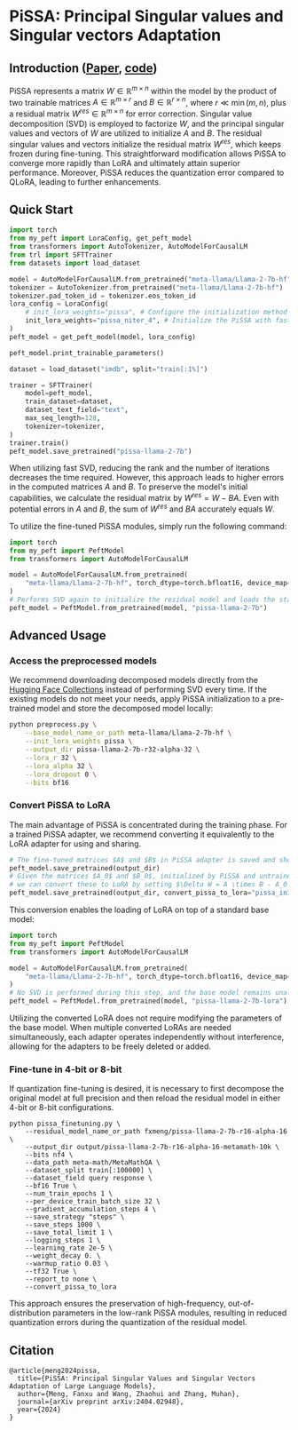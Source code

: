 # PiSSA: Principal Singular values and Singular vectors Adaptation
## Introduction ([Paper](https://arxiv.org/abs/2404.02948), [code](https://github.com/GraphPKU/PiSSA))
PiSSA represents a matrix $W\in\mathbb{R}^{m\times n}$ within the model by the product of two trainable matrices $A \in \mathbb{R}^{m\times r}$ and $B \in \mathbb{R}^{r\times n}$, where $r \ll \min(m, n)$, plus a residual matrix $W^{res}\in\mathbb{R}^{m\times n}$ for error correction. Singular value decomposition (SVD) is employed to factorize $W$, and the principal singular values and vectors of $W$ are utilized to initialize $A$ and $B$. The residual singular values and vectors initialize the residual matrix $W^{res}$, which keeps frozen during fine-tuning. This straightforward modification allows PiSSA to converge more rapidly than LoRA and ultimately attain superior performance. Moreover, PiSSA reduces the quantization error compared to QLoRA, leading to further enhancements.

## Quick Start
```python
import torch
from my_peft import LoraConfig, get_peft_model
from transformers import AutoTokenizer, AutoModelForCausalLM
from trl import SFTTrainer
from datasets import load_dataset

model = AutoModelForCausalLM.from_pretrained("meta-llama/Llama-2-7b-hf", torch_dtype=torch.bfloat16, device_map="auto")
tokenizer = AutoTokenizer.from_pretrained("meta-llama/Llama-2-7b-hf")
tokenizer.pad_token_id = tokenizer.eos_token_id
lora_config = LoraConfig(
    # init_lora_weights="pissa", # Configure the initialization method to "pissa", which may take several minutes to execute SVD on the pre-trained model.
    init_lora_weights="pissa_niter_4", # Initialize the PiSSA with fast SVD, which completes in just a few seconds.
)
peft_model = get_peft_model(model, lora_config)

peft_model.print_trainable_parameters()

dataset = load_dataset("imdb", split="train[:1%]")

trainer = SFTTrainer(
    model=peft_model,
    train_dataset=dataset,
    dataset_text_field="text",
    max_seq_length=128,
    tokenizer=tokenizer,
)
trainer.train()
peft_model.save_pretrained("pissa-llama-2-7b")
```
When utilizing fast SVD, reducing the rank and the number of iterations decreases the time required. However, this approach leads to higher errors in the computed matrices $A$ and $B$. To preserve the model's initial capabilities, we calculate the residual matrix by $W^{res} = W - BA$. Even with potential errors in $A$ and $B$, the sum of $W^{res}$ and $BA$ accurately equals $W$.


To utilize the fine-tuned PiSSA modules, simply run the following command:
```python
import torch
from my_peft import PeftModel
from transformers import AutoModelForCausalLM

model = AutoModelForCausalLM.from_pretrained(
    "meta-llama/Llama-2-7b-hf", torch_dtype=torch.bfloat16, device_map="auto"
)
# Performs SVD again to initialize the residual model and loads the state_dict of the fine-tuned PiSSA modules.
peft_model = PeftModel.from_pretrained(model, "pissa-llama-2-7b")
```

## Advanced Usage

### Access the preprocessed models
We recommend downloading decomposed models directly from the [Hugging Face Collections](https://huggingface.co/collections/fxmeng/pissa-661ce700721235e542a5d7a8) instead of performing SVD every time.
If the existing models do not meet your needs, apply PiSSA initialization to a pre-trained model and store the decomposed model locally:
```bash
python preprocess.py \
    --base_model_name_or_path meta-llama/Llama-2-7b-hf \
    --init_lora_weights pissa \
    --output_dir pissa-llama-2-7b-r32-alpha-32 \
    --lora_r 32 \
    --lora_alpha 32 \
    --lora_dropout 0 \
    --bits bf16
```

### Convert PiSSA to LoRA
The main advantage of PiSSA is concentrated during the training phase. For a trained PiSSA adapter, we recommend converting it equivalently to the LoRA adapter for using and sharing.
```python
# The fine-tuned matrices $A$ and $B$ in PiSSA adapter is saved and should be combined with the residual model.
peft_model.save_pretrained(output_dir) 
# Given the matrices $A_0$ and $B_0$, initialized by PiSSA and untrained, and the trained matrices $A$ and $B$, 
# we can convert these to LoRA by setting $\Delta W = A \times B - A_0 \times B_0 = [A \mid A_0] \times [B \mid -B_0]^T = A'B'$.
peft_model.save_pretrained(output_dir, convert_pissa_to_lora="pissa_init")

```
This conversion enables the loading of LoRA on top of a standard base model:

```python
import torch
from my_peft import PeftModel
from transformers import AutoModelForCausalLM

model = AutoModelForCausalLM.from_pretrained(
    "meta-llama/Llama-2-7b-hf", torch_dtype=torch.bfloat16, device_map="auto"
)
# No SVD is performed during this step, and the base model remains unaltered.
peft_model = PeftModel.from_pretrained(model, "pissa-llama-2-7b-lora")
```
Utilizing the converted LoRA does not require modifying the parameters of the base model. When multiple converted LoRAs are needed simultaneously, each adapter operates independently without interference, allowing for the adapters to be freely deleted or added.



### Fine-tune in 4-bit or 8-bit
If quantization fine-tuning is desired, it is necessary to first decompose the original model at full precision and then reload the residual model in either 4-bit or 8-bit configurations.
```shell
python pissa_finetuning.py \
    --residual_model_name_or_path fxmeng/pissa-llama-2-7b-r16-alpha-16 \
    --output_dir output/pissa-llama-2-7b-r16-alpha-16-metamath-10k \
    --bits nf4 \
    --data_path meta-math/MetaMathQA \
    --dataset_split train[:100000] \
    --dataset_field query response \
    --bf16 True \
    --num_train_epochs 1 \
    --per_device_train_batch_size 32 \
    --gradient_accumulation_steps 4 \
    --save_strategy "steps" \
    --save_steps 1000 \
    --save_total_limit 1 \
    --logging_steps 1 \
    --learning_rate 2e-5 \
    --weight_decay 0. \
    --warmup_ratio 0.03 \
    --tf32 True \
    --report_to none \
    --convert_pissa_to_lora
```

This approach ensures the preservation of high-frequency, out-of-distribution parameters in the low-rank PiSSA modules, resulting in reduced quantization errors during the quantization of the residual model.

## Citation
```
@article{meng2024pissa,
  title={PiSSA: Principal Singular Values and Singular Vectors Adaptation of Large Language Models},
  author={Meng, Fanxu and Wang, Zhaohui and Zhang, Muhan},
  journal={arXiv preprint arXiv:2404.02948},
  year={2024}
}
```